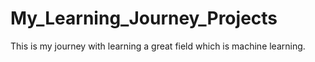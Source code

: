 # My_Learning_Journey_Projects
This is my journey with learning a great field which is machine learning.
